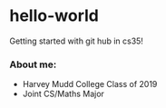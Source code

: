 # hello-world
Getting started with git hub in cs35! 
### About me:
* Harvey Mudd College Class of 2019
* Joint CS/Maths Major

